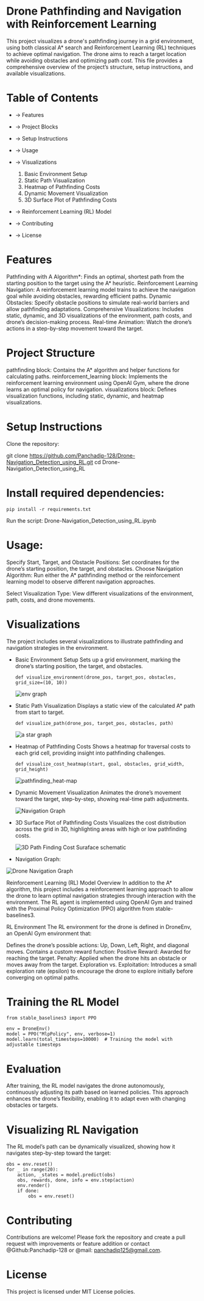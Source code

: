 # Drone Pathfinding and Navigation with Reinforcement Learning
This project visualizes a drone's pathfinding journey in a grid environment, using both classical A* search and Reinforcement Learning (RL) techniques to achieve optimal navigation. The drone aims to reach a target location while avoiding obstacles and optimizing path cost. This file provides a comprehensive overview of the project’s structure, setup instructions, and available visualizations.

# Table of Contents
- ->  Features 
- -> Project Blocks 
- -> Setup Instructions 
- -> Usage 
- -> Visualizations

    1. Basic Environment Setup
    2. Static Path Visualization
    3. Heatmap of Pathfinding Costs
    4. Dynamic Movement Visualization
    5. 3D Surface Plot of Pathfinding Costs
- -> Reinforcement Learning (RL) Model 
- -> Contributing 
- -> License

# Features
Pathfinding with A Algorithm*: Finds an optimal, shortest path from the starting position to the target using the A* heuristic. Reinforcement Learning Navigation: A reinforcement learning model trains to achieve the navigation goal while avoiding obstacles, rewarding efficient paths. Dynamic Obstacles: Specify obstacle positions to simulate real-world barriers and allow pathfinding adaptations. Comprehensive Visualizations: Includes static, dynamic, and 3D visualizations of the environment, path costs, and drone’s decision-making process. Real-time Animation: Watch the drone’s actions in a step-by-step movement toward the target.

# Project Structure
pathfinding block: Contains the A* algorithm and helper functions for calculating paths.
reinforcement_learning block: Implements the reinforcement learning environment using OpenAI Gym, where the drone learns an optimal policy for navigation.
visualizations block: Defines visualization functions, including static, dynamic, and heatmap visualizations.

# Setup Instructions
Clone the repository:

git clone https://github.com/Panchadip-128/Drone-Navigation_Detection_using_RL.git cd Drone-Navigation_Detection_using_RL

# Install required dependencies:
    pip install -r requirements.txt

Run the script: Drone-Navigation_Detection_using_RL.ipynb

# Usage:
Specify Start, Target, and Obstacle Positions: Set coordinates for the drone’s starting position, the target, and obstacles. Choose Navigation Algorithm: Run either the A* pathfinding method or the reinforcement learning model to observe different navigation approaches.

Select Visualization Type: View different visualizations of the environment, path, costs, and drone movements.

# Visualizations
The project includes several visualizations to illustrate pathfinding and navigation strategies in the environment.

- Basic Environment Setup Sets up a grid environment, marking the drone’s starting position, the target, and obstacles.

      def visualize_environment(drone_pos, target_pos, obstacles, grid_size=(10, 10))

  ![env graph](https://github.com/user-attachments/assets/a6868ac3-d936-4b03-a72d-1d20801c6aac)


- Static Path Visualization Displays a static view of the calculated A* path from start to target.

      def visualize_path(drone_pos, target_pos, obstacles, path)
  
  ![a star graph](https://github.com/user-attachments/assets/d70ec385-9cc2-40d6-adf6-5b22f12723d9)

- Heatmap of Pathfinding Costs Shows a heatmap for traversal costs to each grid cell, providing insight into pathfinding challenges.

      def visualize_cost_heatmap(start, goal, obstacles, grid_width, grid_height)

  ![pathfinding_heat-map](https://github.com/user-attachments/assets/320baa43-f83b-4567-8d99-131bfb4dd3b7)

- Dynamic Movement Visualization Animates the drone’s movement toward the target, step-by-step, showing real-time path adjustments.

  ![Navigation Graph](https://github.com/user-attachments/assets/acc92014-bbff-40de-b964-dc649d00a2d7)



- 3D Surface Plot of Pathfinding Costs Visualizes the cost distribution across the grid in 3D, highlighting areas with high or low pathfinding costs.
  
  ![3D Path Finding Cost Suraface schematic](https://github.com/user-attachments/assets/f243d58c-1948-462a-a50b-cfd763807bf9)

- Navigation Graph:

![Drone Navigation Graph](https://github.com/user-attachments/assets/bc69c957-acac-48ce-ad2d-cef3399f3c39)


Reinforcement Learning (RL) Model Overview In addition to the A* algorithm, this project includes a reinforcement learning approach to allow the drone to learn optimal navigation strategies through interaction with the environment. The RL agent is implemented using OpenAI Gym and trained with the Proximal Policy Optimization (PPO) algorithm from stable-baselines3.

RL Environment The RL environment for the drone is defined in DroneEnv, an OpenAI Gym environment that:

Defines the drone’s possible actions: Up, Down, Left, Right, and diagonal moves. Contains a custom reward function: Positive Reward: Awarded for reaching the target. Penalty: Applied when the drone hits an obstacle or moves away from the target. Exploration vs. Exploitation: Introduces a small exploration rate (epsilon) to encourage the drone to explore initially before converging on optimal paths.

# Training the RL Model
    from stable_baselines3 import PPO
    
    env = DroneEnv()
    model = PPO("MlpPolicy", env, verbose=1)
    model.learn(total_timesteps=10000)  # Training the model with adjustable timesteps
    
# Evaluation
After training, the RL model navigates the drone autonomously, continuously adjusting its path based on learned policies. This approach enhances the drone’s flexibility, enabling it to adapt even with changing obstacles or targets.

# Visualizing RL Navigation
The RL model’s path can be dynamically visualized, showing how it navigates step-by-step toward the target:

    obs = env.reset()
    for _ in range(20):
        action, _states = model.predict(obs)
        obs, rewards, done, info = env.step(action)
        env.render()
        if done:
            obs = env.reset()
            
# Contributing
Contributions are welcome! Please fork the repository and create a pull request with improvements or feature addition or contact @Github:Panchadip-128 or @mail: panchadip125@gmail.com.

# License
This project is licensed under MIT License policies.
